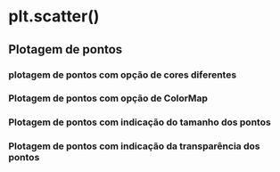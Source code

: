 # plt.scatter()
## Plotagem de pontos
### plotagem de pontos com opção de cores diferentes
### Plotagem de pontos com opção de ColorMap
### Plotagem de pontos com indicação do tamanho dos pontos
### Plotagem de pontos com indicação da transparência dos pontos

